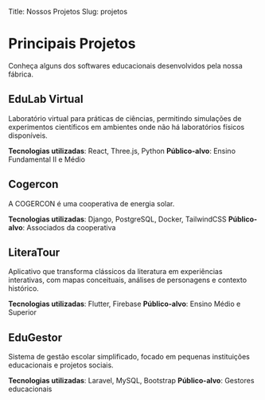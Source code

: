 Title: Nossos Projetos
Slug: projetos

# Principais Projetos

Conheça alguns dos softwares educacionais desenvolvidos pela nossa fábrica.

## EduLab Virtual

Laboratório virtual para práticas de ciências, permitindo simulações de experimentos científicos em ambientes onde não há laboratórios físicos disponíveis.

**Tecnologias utilizadas**: React, Three.js, Python
**Público-alvo**: Ensino Fundamental II e Médio

## Cogercon

A COGERCON é uma cooperativa de energia solar.

**Tecnologias utilizadas**: Django, PostgreSQL, Docker, TailwindCSS
**Público-alvo**: Associados da cooperativa

## LiteraTour

Aplicativo que transforma clássicos da literatura em experiências interativas, com mapas conceituais, análises de personagens e contexto histórico.

**Tecnologias utilizadas**: Flutter, Firebase
**Público-alvo**: Ensino Médio e Superior

## EduGestor

Sistema de gestão escolar simplificado, focado em pequenas instituições educacionais e projetos sociais.

**Tecnologias utilizadas**: Laravel, MySQL, Bootstrap
**Público-alvo**: Gestores educacionais